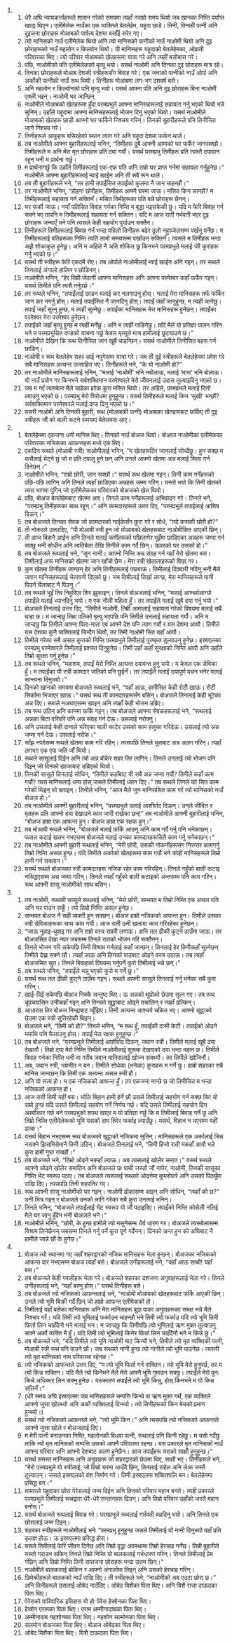 <ol>
  <li>
    <ol>
      <li>धेरै अघि न्यायकर्त्ताहरूले शासन गरेको समयमा त्यहाँ नराम्रो समय थियो जब खानका निम्ति पर्याप्त खाद्य थिएन। एलीमेलेक नाउँका एक व्यक्तिले बेतलेहेम, यहूदा छाडे। तिनी, तिनकी पत्नी अनि दुइजना छोराहरू मोआबको पार्वत्य देशमा बसाँई सरेर गए।</li>
      <li>त्यो मानिसको नाउँ एलीमेलेक थियो अनि त्यो मानिसको पत्नीको नाउँ नाओमी थियो अनि दुइ छोराहरूको नाउँ महलोन र किल्योन थियो। यी मानिसहरू यहूदाको बेतलेहेमका, ओप्राती परिवारका थिए। त्यो परिवार मोआबको खेतहरूमा यात्रा गरे अनि त्यहीं बसोबास गरे।</li>
      <li>पछि, नाओमीको पति एलीमेलेकको मृत्यु भयो। यसर्थ नाओमी अनि तिनका दुइ छोराहरू मात्र रहे।</li>
      <li>तिनका छोराहरूले मोआब देशकी स्त्रीहरूसँग बिवाह गरे। एक जनाको पत्नीको नाउँ ओर्पा अनि अर्कोकी पत्नीको नाउँ रूथ थियो। तिनीहरू मोआबमा लग-भग दशवर्ष बसे।</li>
      <li>अनि महलोन र किल्योनको पनि मृत्यु भयो। यसर्थ आफ्ना पति अनि दुइ छोराहरू बिना नाओमी एक्ली भइन्। नाओमी घर जान्छिन्</li>
      <li>नाओमीले मोआबको खेतहरूमा हुँदा परमप्रभुले आफ्ना मानिसहरूलाई सहायता गर्नु भएको थियो भन्ने सुनिन्। उहाँले यहूदामा आफ्ना मानिसहरूलाई भोजन दिनु भएको थियो। यसर्थ नाओमीले मोआबको खेतहरू छाडी आफ्नो घर फर्किने निश्चय गरिन्। तिनकी बुहारीहरूले पनि तिनीसित जाने निश्चय गरे।</li>
      <li>तिनीहरूले आफूहरू बसिरहेको स्थान त्याग गरे अनि यहूदा देशमा फर्कन थाले।</li>
      <li>तब नाओमीले आफ्ना बुहारीहरूलाई भनिन्, “तिमीहरू दुबै आफ्नी आमाको घर फर्केर जानसक्छौ। तिमीहरूले म अनि मेरा मृत छोराहरू प्रति दया गर्यौ। यसर्थ परमप्रभु तिमीहरू प्रति त्यस्तै दयावान रहून् भनी म प्रार्थना गर्छु।</li>
      <li>म प्रार्थनागर्छु कि उहाँले तिमीहरूलाई एक-एक पति अनि राम्रो घर प्राप्त गर्नमा सहायता गर्नुहुनेछ।” नाओमीले आफ्ना बुहारीहरूलाई म्वाई खाईन अनि ती सबै रून थाले।</li>
      <li>तब ती बुहारीहरूले भने, “तर हामी तपाईंसित तपाईंको कुलमा नै जान चाहन्छौं।”</li>
      <li>तर नाओमीले भनिन्, “होइन! छोरीहरू, तिमीहरू आफ्नै घरमा जाऊ। मसित किन जान्छौ? म तिमीहरूलाई सहायता गर्न सक्तिनँ। मसित तिमीहरूका पति बन्ने छोराहरू छैनन्।</li>
      <li>घर फर्की जाऊ। नयाँ पतिसित विवाह गर्नका निम्ति म बृद्धा भइसकेकी छु। यदि म फेरि बिवाह गर्न सक्ने भए तापनि म तिमीहरूलाई सहायता गर्न सक्तिन। यदि म आज राती गर्भवती भएर दुइ छोराहरू जन्माएँ भने पनि त्यसले केही सहयोग पुर्याउन सक्तैन।</li>
      <li>तिनीहरूले तिमीहरूलाई बिवाह गर्न भन्दा पहिलो तिनीहरू बढेर ठूलो नहुञ्जेलसम्म पर्खनु पर्नेछ। म तिमीहरूलाई पतिहरूका निम्ति त्यति लामो समयसम्म पर्खाउन सक्तिनँ। त्यसले म तिमीहरू भन्दा अझै शोकाकुल हुनेछु। अनि म अहिले नै अति शोकित छु किनभने परमप्रभुले मलाई धेरै कुराहरू गर्नु भएको छ।”</li>
      <li>यसर्थ ती स्त्रीहरू फेरि एकदमै रोए। तब ओर्पाले नाओमीलाई म्वाई खाईन अनि गइन्। तर रूथले तिनलाई अंगालो हालिन र छोडिनन्।</li>
      <li>नाओमीले भनिन्, “हेर तिम्री जेठानी आफ्ना मानिसहरू अनि आफ्ना परमेश्वर कहाँ फर्केर गइन्। यसर्थ तिमीले पनि त्यसै गर्नुपर्छ।”</li>
      <li>तर रूथले भनिन्, “तपाईंलाई छाडन मलाई कर नलगाउनु होस्। मलाई मेरा मानिसहरू तर्फ फर्किर जान कर नगर्नु होस्। मलाई तपाईंसित नै जानदिनु होस्। तपाईं जहाँ जानुहुन्छ, म त्यहीं जानेछु। तपाईं जहाँ सुत्नु हुन्छ, म त्यहीं सुत्नेछु। तपाईंका मानिसहरू मेरा मानिसहरू हुनेछन्। तपाईंका परमेश्वर मेरा परमेश्वर हुनेछन्।</li>
      <li>तपाईंको जहाँ मृत्यु हुन्छ म त्यहीं मर्नेछु। अनि म त्यहीं गाडिनेछु। यदि मैले यो प्रतिज्ञा पालन गरिन भने म परमप्रभुसित दण्डको याचना गर्छु केवल मृत्युले मात्र हामीलाई छुट्याउने छ।”</li>
      <li>नाओमीले देखिन् कि रूथ तिनीसित जान खूबै चाहन्छिन्। यसर्थ नाओमीले तिनीसित बहस गर्न छाडिन्।</li>
      <li>नाओमी र रूथ बेतलेहेम शहर आई नपुगेसम्म यात्रा गरे। जब ती दुई स्त्रीहरूले बेतलेहेममा प्रवेश गरे सबै मानिसहरू अत्यन्त उत्साहित भए। तिनीहरूले भने, “के यो नाओमी हो?”</li>
      <li>तर नाओमीले मानिसहरूलाई भनिन्, “मलाई ‘नाओमी’ भनि नबोलाऊ, मलाई ‘मारा’ भनि बोलाऊ। यो नाउँ प्रयोग गर किनभने सर्वशक्तिमान परमेश्वरले मेरो जीवनलाई उदास तुल्याइदिनु भएको छ।</li>
      <li>जब म गएँ त्यसबेला मैले चाहेका हरेक कुरा मसित थियो। तर अहिले, परमप्रभले मलाई रित्तो ल्याउनु भएको छ। परमप्रभु मेरो विरोधमा हुनुहुन्छ। यसर्थ तिमीहरूले मलाई किन ‘सुखी’ भन्छौं? सर्वशक्तिमान परमेश्वरले मलाई दण्ड दिनु भएको छ।”</li>
      <li>यसरी नाओमी अनि तिनकी बुहारी, रूथ (मोआबकी पत्नी) मोआबका खेतहरूबाट फर्किए ती दुइ स्त्रीहरू जौं को बाली कट्ने समयमा बेतेलममा आए।</li>
    </ol>
  </li>
  <li>
    <ol>
      <li>बेतलेहेममा एकजना धनी मानिस थिए। तिनको नाउँ बोअज थियो। बोआज नाओमीका एलीमेकका परिवारका नजिकका आफन्तहरू मध्ये एक थिए।</li>
      <li>एकदिन रूथले (मोआबी स्त्री) नाओमीलाई भनिन्, “म खेतहरूतिर जानलाई सोच्दैछु। हुन सक्छ म कसैलाई भेट्ने छु जो म प्रति दयालु हुने छन् अनि उनले आफ्नो खेतमा अन्न मलाई सिला गर्न दिनेछन्।”</li>
      <li>नाओमीले भनिन, “राम्रो छोरी, जान सक्छौ।” यसर्थ रूथ खेतमा गइन्। तिनी काम गर्नेहरूको पछि-पछि लागिन् अनि तिनले त्यहाँ छाडिएका अन्नहरू जम्मा गरिन्। यस्तो भयो कि तिनी खेतको त्यस भागमा पुगिन् जो एलीमेलेकका परिवारको बोअजको खेत थियो।</li>
      <li>पछि, बोअज बेतलेहेमबाट खेतमा आए। तिनले काम गर्नेहरूलाई अभिवादन गरे। तिनले भने, “परमप्रभु तिमीहरूका साथ रहून्।” अनि कामदारहरूले उत्तर दिए, “परमप्रभुले तपाईलाई आशिष दिऊन्।”</li>
      <li>तब बोअजले तिनका सेवक जो कामदारको नाईकेसँग कुरा गरे र सोधे, “त्यो कसकी छोरी हो?”</li>
      <li>ती नोकरले उत्तरदिए, “यी मोआबी स्त्री हुन जो मोआबको खेतहरूबाट नाओमीसित आएकी छिन्।</li>
      <li>ती आज बिहानै आईन अनि तिनले मलाई कर्मीहरूको पछिलागेर भूइँमा छाडिएका अन्नहरू जम्मा गर्न सक्छु भनी सोधीन अनि त्यतिबेला देखि तिनीले काम गर्दै छिन्। ऊपरको घर उसको हो।”</li>
      <li>तब बोअजले रूथलाई भने, “सुन नानी। आफ्नो निम्ति अन्न संग्रह गर्न यहाँ मेरो खेतमा बस। तिमीलाई अरू मानिसको खेतमा जान खाँचो छैन। मेरा स्त्री खेतालाहरूको पिछा गर।</li>
      <li>कुन खेतमा तिनीहरू जान्छन् हेर अनि तिनीहरूलाई पछ्याऊ। तिमीलाई दिक्दारी नदिनु भनी मैले जवान मानिसहरूलाई चेतावनी दिएको छु। जब तिमीलाई तिर्खा लाग्छ, मेरा मानिसहरूले पानी पिउने घैलाबाट नै पिउनु।”</li>
      <li>तब रूथले भूइँ तिर निहुरिएर शिर झुकाइन्। तिनले बोअजलाई भनिन्, “मलाई आश्चर्यलाग्यो तपाईंले मलाई ध्यानदिनु भयो। म एक नौली महिला हुँ। तर तपाईंले मलाई खूबै दया गर्नु भयो।”</li>
      <li>बोअजले तिनलाई उत्तर दिए, “तिमीले नाओमी, तिम्री आमालाई सहायता गरेको विषयमा मलाई सबै थाहा छ। म जान्दछु तिम्रा पतिको मृत्यु भएपछि पनि तिमीले उनलाई सहायता गर्यौ। अनि म जान्दछु कि तिमीले आफ्ना पिता-माता एवं आफ्नै देश पनि त्याग गर्यौ र यस देशमा आयौ। तिमीले यस देशका कुनै व्यक्तिलाई चिन्दैन थियौ, तर तिमी नाओमी सित यहाँ आयौ।</li>
      <li>तिमीले गरेका सबै असल कुराको निम्ति परमप्रभुले तिमीलाई पुरष्कृत तुल्याउनु हुनेछ। इस्राएलका परमप्रभु परमेश्वरले तिमीलाई प्रशस्त दिनुहुनेछ। तिमी उहाँ कहाँ सुरक्षाको निम्ति आयौ अनि उहाँले तिम्रो सुरक्षा गर्नु हुनेछ।”</li>
      <li>तब रूथले भनिन्, “महाशय, तपाईं मेरो निम्ति अत्यन्त दयावन्त हुनु भयो। म केवल एक सेविका हुँ। म तपाईंका यी स्त्री कामदार जतिको पनि छुईनँ। तर तपाईंले मलाई दयापूर्ण वचन भनेर मलाई सान्त्वना दिनुभयो।”</li>
      <li>दिनको खानको समयमा बोअजले रूथलाई भने, “यहाँ आऊ, हामीसित केही रोटी खाऊ। रोटी सिर्कामा भिजाएर खाऊ।” यसर्थ रूथ ती कामदारहरूसँग बसिन्। बोअजले तिनलाई केही भूटेका अन्न दिए। रूथले नअघाएसम्म खाइन् अनि त्यहाँ केही भोजन उब्रिए।</li>
      <li>तब रूथ उठिन् अनि काममा फर्कि गइन्। तब बोअजले आफ्ना सेवकहरूलाई भने, “रूथलाई अन्नका बिटा वरिपरि पनि अन्न संग्रह गर्न देऊ। उसलाई नरोक्नु।</li>
      <li>अनि उसलाई केही दानाले भरिएका बाली काटेर उसको काम हलुका गरिदेऊ। उसलाई त्यो अन्न जम्मा गर्न देऊ। उसलाई नरोक।”</li>
      <li>साँझ नपरेसम्म रूथले खेतमा काम गरि रहिन्। त्यसपछि तिनले भूसबाट अन्न अलग गरिन्। त्यहाँ लगभग एक एपा जति जौं थियो।</li>
      <li>रूथले सासूलाई दिईन अनि त्यो अन्न बोकेर शहर तिर लागिन्। तिनले उनलाई त्यो भोजन पनि दिइन् जो दिनको खाजाबाट उब्रिएको थियो।</li>
      <li>तिनकी सासुले तिनलाई सोधिन्, “तिमीले कहाँबाट यी सबै अन्न जम्मा गर्यौ? तिमीले कहाँ काम गर्यौ? त्यस मानिसलाई धन्य होस् जसले तिमीलाई ध्यान दिए।” तब रूथले तिनले को सित काम गरेकी थिइन् सो बताइन्। तिनीले भनिन्, “आज मैले जुन मानिससित काम गरें त्यो मानिसको नाउँ बोअज हो।”</li>
      <li>तब नाओमीले आफ्नी बुहारीलाई भनिन्, “परमप्रभुले उलाई आशीर्वाद दिऊन्। उनले जीवित र मृतहरू प्रति आफ्नो दया देखाउने काम जारी राखेका छन्!” तब नाओमीले आफ्नी बुहारीलाई भनिन्, “बोअज हाम्रा एक आफन्त हुन्। बोअज हाम्रा एक रक्षक हुन्।”</li>
      <li>तब मोआबी रूथले भनिन्, “बोअजले मलाई फर्कि आउनु अनि काम गर्दै गर्नु पनि भनेकाछन्। फसल कटाई खतम नभएसम्म बोअजले मलाई उनका कामदारहरूसितै काम गर्नु भनेकाछन्।”</li>
      <li>तब नाओमीले आफ्नी बुहारी रूथलाई भनिन्, “मेरी छोरी, उसकी नोकर्नीहरूसंग निरन्तर कामगर्नु तिम्रो निम्ति असल हुन्छ। यदि तिमीले अर्काको खेतहरूमा काम गर्यौ भने कोही मानिसहरूले तिम्रो हानी गर्न सक्लान।”</li>
      <li>यसर्थ रूथले बोअजका स्त्री कामदारहरू नजिक रहेर काम गरिरहिन्। तिनले गहुँको बाली कटाइ नसिद्धएसम्म अन्न जम्मा गरिन्। तिनले त्यहाँ गहुँको बाली कटाइको अन्तसम्म पनि काम गरिन्। रूथ आफ्नी सासू नाओमीको साथ बसिन्।</li>
    </ol>
  </li>
  <li>
    <ol>
      <li>तब नाओमी, रूथकी सासूले रूथलाई भनिन्, “मेरो छोरी, सम्भवत म तिम्रो निम्ति एक असल पति अनि घर पाउन सकूँ। त्यो तिम्रो निम्ति असल हुनेछ।</li>
      <li>सम्भवत बोअज नै सही व्यक्ती हुन सक्छन्। बोअज हाम्रो नजिकको आफन्त हुन। तिमीले उसका स्त्री सेविकाहरूका साथ काम गर्यौ। आज राती उनी खलामा काम गरिरहेका हुनेछन्।</li>
      <li>“जाऊ नुहाइ-धुवाइ गर अनि राम्रो वस्त्र राम्ररी लगाऊ। अनि तल ढीकी कुट्ने ठाउँमा जाऊ। तर बोअजसित देखा नपर जबसम्म तिनले रातको भोजन गरि सक्तैनन्।</li>
      <li>तिनले भोजन गरि सकेपछि तिनी विश्राम गर्नलाई कहाँ जान्छन्। तिनलाई हेर तिनीकहाँ सुत्नेछन् तिमीले देख्न सक्ने छौ। त्यहाँ जाऊ अनि तिनको पाउबाट ओढने वस्त्र उठाऊ। तब त्यहाँ बोअजसित सुत। तिनले बिवाहको विषयमा गर्नुपर्ने कुरो तिमीलाई भन्ने छन्।”</li>
      <li>तब रूथले भनिन्, “तपाईंले भन्नु भएको कुरो म गर्ने छु।”</li>
      <li>यसर्थ रूथ तल ढीकी कुट्ने ठाउँमा गइन्। रूथले आफ्नी सासूले तिनलाई गर्नु भनेका सबै कुरा गरिन्।</li>
      <li>खाई-पिई सकेपछि बोअज निक्कै सन्तुष्ट थिए। ऊ अन्नको थुप्रोको छेउमा सुत्न गए। तब रूथ चूपचापसित उनीकहाँ गइन् अनि तिनको खुट्टाबाट ओढ्ने उचालिन् र त्यहाँ ढल्किन्।</li>
      <li>आधारात तिर बोअज निन्द्राबाट व्यूँझिए। तिनी अत्यन्त आश्चर्य चकित भए। आफ्नो खुट्टाको छेउमा एक स्त्री सुतिरहेकी थिइन्।</li>
      <li>बोअजले भने, “तिमी को हौ?” तिनले भनिन्, “म रूथ हुँ, तपाईंकी दासी केटी। तपाईंको ओढने ममाथि पनि फैलाउनु होस्। तपाईं मेरा रक्षक हुनुहुन्छ।”</li>
      <li>तब बोअजले भने, “परमप्रभुले तिमीलाई आर्शीर्वाद दिऊन्, जवान स्त्री। तिमीले मलाई खूबै दया देखायौ। तिम्रो दया मेरो निम्ति तिमीले नाओमीलाई शुरूमा देखाएको दया भन्दा महान छ। तिमीले बिवाह गर्नका निम्ति धनी वा गरीब जवान मानिसलाई खोज्न सक्थ्यौ। तर तिमीले खोजिनौं।</li>
      <li>अब, जवान स्त्री, भयभीत न बन। तिमीले सोधेका (भनेका) कुराहरू म गर्ने छु। हाम्रो शहरका सबै मानिस जान्दछन् कि तिमी एक अत्यन्त असल स्त्री हौ।</li>
      <li>अनि यो सत्य हो। म एक नजिकको आफन्त हुँ। तर एकजना मान्छे छ जो तिमीसित म भन्दा नजिकको आफन्त हो।</li>
      <li>आज राती तिमी यहीं बस। भोलि बिहान हामी हेर्ने छौ उसले तिमीलाई सहयोग गर्न सक्छ कि! यो राम्रो हुन्छ यदि उसले तिमीलाई सहयोग गर्ने निर्णय गर्छ। यदि उसले तिमीलाई सहयोग दिन अस्वीकार गर्छ भने परमप्रभुको शपथ खाएर म यो प्रतिज्ञा गर्छु कि म तिमीलाई बिवाह गर्ने छु अनि तिम्रो निम्ति एलीमेलेकको भूमि यसको दाम तिरेर फर्काइ ल्याउँछु। यसर्थ, विहान न भएसम्म यहीं ढल्क।”</li>
      <li>यसर्थ बिहान नभएसम्म रूथ बोअजको खुट्टाको नजिकमा सुतिन्। मानिसहरूले एक अर्कालाई चिन्न नसक्ने झिसमिसेमानै तिनी उठिन्। बोअजले तिनलाई भने, “तिमी हिजो राती मकहाँ आयौ भन्ने कुरा हामी गुप्त राख्छौं।”</li>
      <li>तब बोअजले भने, “तिम्रो ओढने मकहाँ ल्याऊ। अब त्यसलाई खोलेर समात।” यसर्थ रूथले आफ्नो ओढने खोलेर समातिन् अनि बोअजले छः पाथी जस्तो जौं नापेर, नाओमी, तिनकी सासूका निम्ति भेंट स्वरूप पठाए। तब बोअजले त्यसलाई रूथको ओढनेमा कुम्लोपारे अनि उसको पिठ्यूँमा राखि दिए। त्यसपछि तिनी शहरतिर गए।</li>
      <li>रूथ आफ्नी सासू नाओमीको घर गइन्। नाओमी ढोकासम्म आइन् अनि सोधिन्, “त्यहाँ को छ?” उनी भित्र गइन् र बोअजले उनको लागि गरेका सबै कुरा उनलाई भनिन्।</li>
      <li>तिनले भनिन्, “बोअजले तपाईंलाई भेंट स्वरूप यो जौं पठाइदिए। तपाईंको निम्ति कोसेली नलिई मैले घर जानु हुँदैन भनी बोअजले भने।”</li>
      <li>नाओमीले भनिन्, “छोरी, के हुन्छ हामीले त्यो नसुनेसम्म धैर्य धारण गर। बोअजले त्यसबेलासम्म विश्राम लिनेछैनन् जबसम्म तिनले गर्नु पर्ने कुरा पूर्ण गर्दैनन्। दिनको अन्त हुन को अघिबाट नै हामीले जान्ने छौं के हुनेछ।”</li>
    </ol>
  </li>
  <li>
    <ol>
      <li>बोअज त्यो स्थानमा गए जहाँ शहरद्वारको नजिक मानिसहरू भेला हुन्छन्। बोअजका नजिकको आफन्त पार नभएसम्म बोअज त्यहाँ बसे। बोअजले उनीहरूलाई भने, “यहाँ आऊ साथी! यहाँ बस।”</li>
      <li>तब बोअजले केही गवाहीहरू भेला गरे। बोअजले शहरका दशजना अगुवाहरूलाई भेला गरे। तिनले उनीहरूलाई भने, “यहाँ बस्नु होस्।” यसर्थ तिनीहरू बसे।</li>
      <li>तब बोअजले त्यो नजिकको आफन्तलाई भने, “नाओमी मोआबको खेतहरूबाट फर्कि आएकी छिन्। उनले त्यो भूमि बिक्री गर्दै छिन् जो हाम्रो आफन्त एलीमेकको हो।</li>
      <li>तिमीलाई यहाँ बसेका मानिसहरू अनि मेरा मानिसहरू बूढा पाका अगुवाहरूका समक्ष भन्ने मैले निश्चय गरें। यदि तिमी त्यो भूमिलाई फर्काउन चाहन्छौ भने तिमी त्यो फर्काउ यदि त्यो भूमि तिमी फिर्ता लिन चाहँदैनौ भने मलाई भन। म जान्दछु कि तिमीपछि त्यो भूमिलाई ऋण मुक्त तुल्याउनु सक्ने अर्को व्यक्ति मै हुँ। यदि तिमी त्यो भूमिलाई किनेर फिर्ता लिन चाहँदैनौ भने म किन्ने छु।”</li>
      <li>तब बोअजले भने, “यदि तिमीले त्यो भूमि नाओमी बाट किन्यौ भने, तिमीले त्यो मृत व्यक्तिकी पत्नी, मोआबी स्त्री रूथ पनि पाउने छौ। जब रूथको नानी हुन्छ त्यो नानीले त्यो भूमि पाउनेछ। त्यसरी त्यो मृत मानिसको नाम परिवारमा रहेनछ।”</li>
      <li>त्यो नजिकको आफन्तले उत्तर दिए, “म त्यो भूमि फिर्ता गर्न सक्तिन। त्यो भूमि मेरो हुनुपर्छ, तर म त्यो किन्न सक्तिन। यदि मैले त्यो किनेभने मैले मेरो आफ्नै भूमि गुमाउन सक्छु। तपाईंले मेरो पुनः किन्ने अधिकार लिन सक्नु हुनेछ। यसकारण तपाईंले त्यो भूमि किन्नु, होस् किनभने म यो किन्न सत्तिनँ।”</li>
      <li>(धेरै समय अघि इस्राएलमा जब मानिसहरूले सम्पत्ति किन्थे वा ऋण मुक्त गर्थे, एक व्यक्तिले आफ्नो जुत्ता खोल्थ्यो अनि अर्को व्यक्तिलाई दिन्थ्यो। त्यो तिनीहरूको किन बेचको प्रमाण हुन्थ्यो।)</li>
      <li>यसर्थ त्यो नजिकको आफन्तले भने, “त्यो भूमि किन।” अनि त्यसपछि त्यो नजिकको आफन्तले आफ्नो जुत्ता खोले र बोअजलाई दिए।</li>
      <li>म मेरी पत्नी बनाउनका निम्ति, महलोनकी विधवा पत्नी, रूथलाई पनि किनी रहेछु। म यसो गर्दैछु ताकि त्यो मृत मानिसको सम्पत्ति उसको आफ्नै परिवारमा रहन्छ। यस प्रकारले मृत मानिसको नाउँ आफ्ना परिवार अनि आफ्नो देशबाट अलग हुनेछैन। आज तपाईंहरू यसको साक्षी हुनुहुन्छ।”</li>
      <li>यसर्थ समस्त मानिसहरू अनि अगुवाहरू जो शहरद्वारको छेउमा थिए, साक्षी भए। तिनीहरूले भने, “मेरो परमप्रभुले यो स्त्रीलाई, जो तिम्रो घरमा आउँदै छिन्, तिनलाई राहेल अनि लेआ जस्तै तुल्याउन्। जसले इस्राएलको वंश निर्माण गरे। तिमी इस्राएलमा शक्तिशालि बन। बेतलेहेममा प्रसिद्ध बन।”</li>
      <li>तामारले यहूदाका छोरा पेरेसलाई जन्म दिईन अनि तिनको परिवार महान बन्यो। त्यही प्रकारले परमप्रभुले तिमीलाई रूथद्वारा धेरै-धेरै सन्तानहरू दिउन्। अनि तिम्रो परिवार उहाँको जस्तै महान बनोस्।”</li>
      <li>यसर्थ बोअजले रूथलाई बिवाह गरे। परमप्रभुले रूथलाई गर्भवती बन्नदिनु भयो। अनि तिनले एक छोरालाई जन्म दिइन्।</li>
      <li>शहरका स्त्रीहरूले नाओमीलाई भनेः “परमप्रभु हुनुहुन्छ जसले तिमीलाई यो नानी दिनुभयो वहाँ प्रति कृतज्ञ होऊ। ऊ इस्राएलमा प्रसिद्ध होस्।</li>
      <li>यसले तिमीलाई फेरि जीवन दिनेछ अनि तिम्रो वृद्धा अवस्थामा तिम्रो हेरचाह गर्नेछ। तिम्री बुहारीले यस्तो गराउन सकिन् तिनले तिम्रो निम्ति यो बालकलाई गर्भधारण गरिन्। तिनले तिमीलाई प्रेम र्गछिन् अनि तिम्रो निम्ति तिनी सातजना छोराहरू भन्दा उत्तम छिन्।”</li>
      <li>नाओमीले बालकलाई बोकिन र आफ्नो अंगालोमा लिइन् अनि उसको हेरचाह गरिन्।</li>
      <li>छिमेकीहरूले बालकको नाउँ राखि दिए। ती स्त्रीहरूले भने, “नाओमीको अब एउटा छोरा छ।” अनि तिनीहरूले उसलाई ओबेद नाउँदिए। ओबेद यिशैका पिता थिए। अनि यिशै राजा दाऊदका पिता थिए।</li>
      <li>पेरेसको पारिवारिक इतिहास यो होः पेरेस हेस्रोनका पिता थिए।</li>
      <li>हेस्रोन एरामका पिता थिए। एराम अम्मीनादाबका पिता थिए।</li>
      <li>अम्मीनादाब नहशोनका पिता थिए। नहशोन सल्मोनका पिता थिए।</li>
      <li>सलमोन बोअजका पिता थिए। बोअज ओबेदका पिता थिए।</li>
      <li>ओबेद यिशैका पिता थिए। यिशै दाऊदका पिता थिए।</li>
    </ol>
  </li>
</ol>